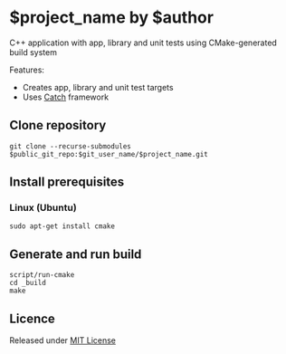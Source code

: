 # $project_name by $author

C++ application with app, library and unit tests using CMake-generated build system

Features:

* Creates app, library and unit test targets
* Uses [Catch][catch] framework

## Clone repository

```
git clone --recurse-submodules $public_git_repo:$git_user_name/$project_name.git
```

## Install prerequisites

### Linux (Ubuntu)

```
sudo apt-get install cmake
```

## Generate and run build

```
script/run-cmake
cd _build
make
```

## Licence

Released under [MIT License][licence]

[catch]: https://github.com/philsquared/Catch
[licence]: LICENSE
